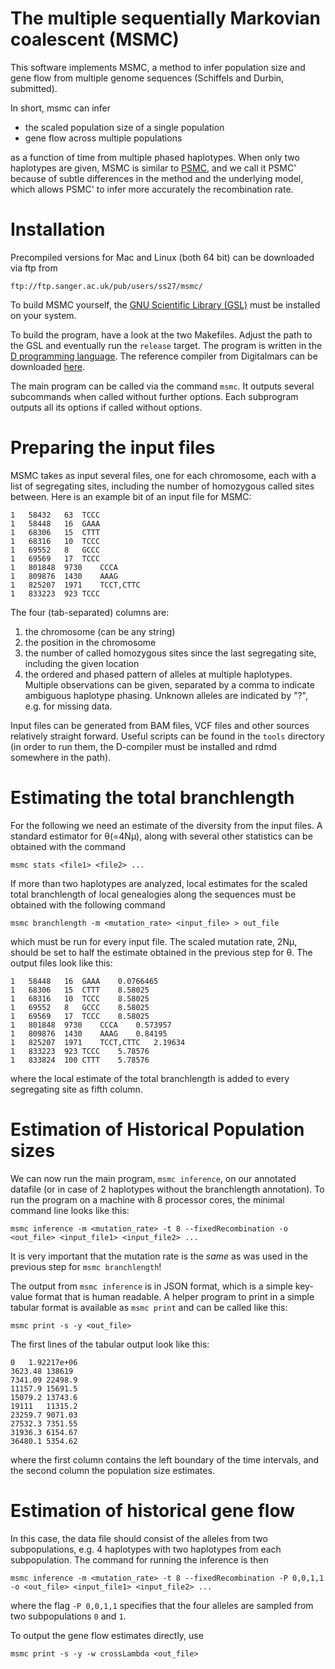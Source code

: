 # The multiple sequentially Markovian coalescent (MSMC)

This software implements MSMC, a method to infer population size and gene flow from multiple genome sequences (Schiffels and Durbin, submitted).

In short, msmc can infer

* the scaled population size of a single population
* gene flow across multiple populations

as a function of time from multiple phased haplotypes. When only two haplotypes are given, MSMC is similar to [PSMC](http://github.com/lh3/psmc), and we call it PSMC' because of subtle differences in the method and the underlying model, which allows PSMC' to infer more accurately the recombination rate.

# Installation

Precompiled versions for Mac and Linux (both 64 bit) can be downloaded via ftp from

    ftp://ftp.sanger.ac.uk/pub/users/ss27/msmc/

To build MSMC yourself, the [GNU Scientific Library (GSL)](http://www.gnu.org/software/gsl/) must be installed on your system.

To build the program, have a look at the two Makefiles. Adjust the path to the GSL and eventually run the `release` target. The program is written in the [D programming language](http://dlang.org). The reference compiler from Digitalmars can be downloaded [here](http://dlang.org/download.html).

The main program can be called via the command `msmc`. It outputs several subcommands when called without further options. Each subprogram outputs all its options if called without options.

# Preparing the input files

MSMC takes as input several files, one for each chromosome, each with a list of segregating sites, including the number of homozygous called sites between. Here is an example bit of an input file for MSMC:

    1   58432	63	TCCC
    1   58448	16	GAAA
    1	68306	15	CTTT
    1	68316	10	TCCC
    1	69552	8	GCCC
    1	69569	17	TCCC
    1	801848	9730	CCCA
    1	809876	1430	AAAG
    1	825207	1971	TCCT,CTTC
    1	833223	923	TCCC

The four (tab-separated) columns are:

1. the chromosome (can be any string)
2. the position in the chromosome
3. the number of called homozygous sites since the last segregating site, including the given location
4. the ordered and phased pattern of alleles at multiple haplotypes. Multiple observations can be given, separated by a comma to indicate ambiguous haplotype phasing. Unknown alleles are indicated by "?", e.g. for missing data.

Input files can be generated from BAM files, VCF files and other sources relatively straight forward. Useful scripts can be found in the `tools` directory (in order to run them, the D-compiler must be installed and rdmd somewhere in the path). 

# Estimating the total branchlength

For the following we need an estimate of the diversity from the input files. A standard estimator for θ(=4Nµ), along with several other statistics can be obtained with the command

    msmc stats <file1> <file2> ...

If more than two haplotypes are analyzed, local estimates for the scaled total branchlength of local genealogies along the sequences must be obtained with the following command

    msmc branchlength -m <mutation_rate> <input_file> > out_file

which must be run for every input file. The scaled mutation rate, 2Nµ, should be set to half the estimate obtained in the previous step for θ. The output files look like this:

    1   58448	16	GAAA	0.0766465
    1	68306	15	CTTT	8.58025
    1	68316	10	TCCC	8.58025
    1	69552	8	GCCC	8.58025
    1	69569	17	TCCC	8.58025
    1	801848	9730	CCCA	0.573957
    1	809876	1430	AAAG	0.84195
    1	825207	1971	TCCT,CTTC	2.19634
    1	833223	923	TCCC	5.78576
    1	833824	100	CTTT	5.78576

where the local estimate of the total branchlength is added to every segregating site as fifth column.

# Estimation of Historical Population sizes

We can now run the main program, `msmc inference`, on our annotated datafile (or in case of 2 haplotypes without the branchlength annotation). To run the program on a machine with 8 processor cores, the minimal command line looks like this:

    msmc inference -m <mutation_rate> -t 8 --fixedRecombination -o <out_file> <input_file1> <input_file2> ...

It is very important that the mutation rate is the _same_ as was used in the previous step for `msmc branchlength`!

The output from `msmc inference` is in JSON format, which is a simple key-value format that is human readable. A helper program to print in a simple tabular format is available as `msmc print` and can be called like this:

    msmc print -s -y <out_file>

The first lines of the tabular output look like this:

    0	1.92217e+06
    3623.48	138619
    7341.09	22498.9
    11157.9	15691.5
    15079.2	13743.6
    19111	11315.2
    23259.7	9071.03
    27532.3	7351.55
    31936.3	6154.67
    36480.1	5354.62

where the first column contains the left boundary of the time intervals, and the second column the population size estimates.

# Estimation of historical gene flow

In this case, the data file should consist of the alleles from two subpopulations, e.g. 4 haplotypes with two haplotypes from each subpopulation. The command for running the inference is then

    msmc inference -m <mutation_rate> -t 8 --fixedRecombination -P 0,0,1,1 -o <out_file> <input_file1> <input_file2> ...

where the flag `-P 0,0,1,1` specifies that the four alleles are sampled from two subpopulations `0` and `1`.

To output the gene flow estimates directly, use

    msmc print -s -y -w crossLambda <out_file>

